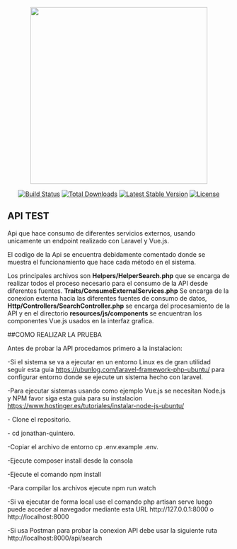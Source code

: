 <p align="center"><img src="https://res.cloudinary.com/dtfbvvkyp/image/upload/v1566331377/laravel-logolockup-cmyk-red.svg" width="400"></p>

<p align="center">
<a href="https://travis-ci.org/laravel/framework"><img src="https://travis-ci.org/laravel/framework.svg" alt="Build Status"></a>
<a href="https://packagist.org/packages/laravel/framework"><img src="https://poser.pugx.org/laravel/framework/d/total.svg" alt="Total Downloads"></a>
<a href="https://packagist.org/packages/laravel/framework"><img src="https://poser.pugx.org/laravel/framework/v/stable.svg" alt="Latest Stable Version"></a>
<a href="https://packagist.org/packages/laravel/framework"><img src="https://poser.pugx.org/laravel/framework/license.svg" alt="License"></a>
</p>

## API TEST

<p>Api que hace consumo de diferentes servicios externos, usando unicamente un endpoint realizado con Laravel y Vue.js.</p>
<p>El codigo de la Api se encuentra debidamente comentado donde se muestra el funcionamiento que hace cada método en el sistema.</p>
<p>Los principales archivos son <b>Helpers/HelperSearch.php</b> que se encarga de realizar todos el proceso necesario para el consumo
de la API desde diferentes fuentes. <b>Traits/ConsumeExternalServices.php</b> Se encarga de la conexion externa hacia las diferentes
fuentes de consumo de datos, <b>Http/Controllers/SearchController.php</b> se encarga del procesamiento de la API y en el 
directorio <b>resources/js/components</b> se encuentran los componentes Vue.js usados en la interfaz grafica.
</p>

##COMO REALIZAR LA PRUEBA

<p>Antes de probar la API procedamos primero a la instalacion:</p>
<p>-Si el sistema se va a ejecutar en un entorno Linux es de gran utilidad seguir esta guia <a href="https://ubunlog.com/laravel-framework-php-ubuntu/">https://ubunlog.com/laravel-framework-php-ubuntu/</a> para configurar entorno donde se ejecute un sistema hecho con laravel.</p>
<p>-Para ejecutar sistemas usando como ejemplo Vue.js se necesitan Node.js y NPM favor siga esta guia para su instalacion <a href="https://www.hostinger.es/tutoriales/instalar-node-js-ubuntu/">https://www.hostinger.es/tutoriales/instalar-node-js-ubuntu/</a></p>
<p>- Clone el repositorio.</p>
<p>- cd jonathan-quintero.</p>
<p>-Copiar el archivo de entorno cp .env.example .env.</p>
<p>-Ejecute composer install desde la consola</p>
<p>-Ejecute el comando npm install</p>
<p>-Para compilar los archivos ejecute npm run watch</p>
<p>-Si va ejecutar de forma local use el comando php artisan serve luego puede acceder al navegador mediante esta URL http://127.0.0.1:8000 o http://localhost:8000</p>
<p>-Si usa Postman para probar la conexion API debe usar la siguiente ruta http://localhost:8000/api/search</p>


